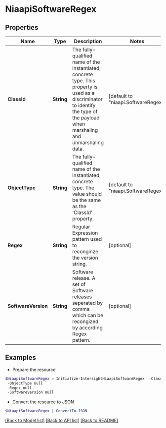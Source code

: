 # NiaapiSoftwareRegex
## Properties

Name | Type | Description | Notes
------------ | ------------- | ------------- | -------------
**ClassId** | **String** | The fully-qualified name of the instantiated, concrete type. This property is used as a discriminator to identify the type of the payload when marshaling and unmarshaling data. | [default to "niaapi.SoftwareRegex"]
**ObjectType** | **String** | The fully-qualified name of the instantiated, concrete type. The value should be the same as the &#39;ClassId&#39; property. | [default to "niaapi.SoftwareRegex"]
**Regex** | **String** | Regular Expression pattern used to reconginze the version string. | [optional] 
**SoftwareVersion** | **String** | Software release. A set of Software releases seperated by comma which can be recongized by according Regex pattern. | [optional] 

## Examples

- Prepare the resource
```powershell
$NiaapiSoftwareRegex = Initialize-IntersightNiaapiSoftwareRegex  -ClassId null `
 -ObjectType null `
 -Regex null `
 -SoftwareVersion null
```

- Convert the resource to JSON
```powershell
$NiaapiSoftwareRegex | ConvertTo-JSON
```

[[Back to Model list]](../README.md#documentation-for-models) [[Back to API list]](../README.md#documentation-for-api-endpoints) [[Back to README]](../README.md)


